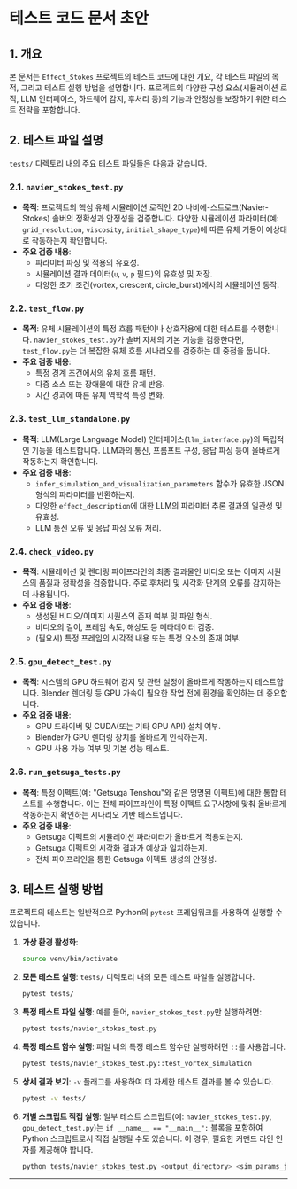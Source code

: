 # 테스트 코드 문서 초안

## 1. 개요

본 문서는 `Effect_Stokes` 프로젝트의 테스트 코드에 대한 개요, 각 테스트 파일의 목적, 그리고 테스트 실행 방법을 설명합니다. 프로젝트의 다양한 구성 요소(시뮬레이션 로직, LLM 인터페이스, 하드웨어 감지, 후처리 등)의 기능과 안정성을 보장하기 위한 테스트 전략을 포함합니다.

## 2. 테스트 파일 설명

`tests/` 디렉토리 내의 주요 테스트 파일들은 다음과 같습니다.

### 2.1. `navier_stokes_test.py`
*   **목적**: 프로젝트의 핵심 유체 시뮬레이션 로직인 2D 나비에-스트로크(Navier-Stokes) 솔버의 정확성과 안정성을 검증합니다. 다양한 시뮬레이션 파라미터(예: `grid_resolution`, `viscosity`, `initial_shape_type`)에 따른 유체 거동이 예상대로 작동하는지 확인합니다.
*   **주요 검증 내용**:
    *   파라미터 파싱 및 적용의 유효성.
    *   시뮬레이션 결과 데이터(`u`, `v`, `p` 필드)의 유효성 및 저장.
    *   다양한 초기 조건(vortex, crescent, circle_burst)에서의 시뮬레이션 동작.

### 2.2. `test_flow.py`
*   **목적**: 유체 시뮬레이션의 특정 흐름 패턴이나 상호작용에 대한 테스트를 수행합니다. `navier_stokes_test.py`가 솔버 자체의 기본 기능을 검증한다면, `test_flow.py`는 더 복잡한 유체 흐름 시나리오를 검증하는 데 중점을 둡니다.
*   **주요 검증 내용**:
    *   특정 경계 조건에서의 유체 흐름 패턴.
    *   다중 소스 또는 장애물에 대한 유체 반응.
    *   시간 경과에 따른 유체 역학적 특성 변화.

### 2.3. `test_llm_standalone.py`
*   **목적**: LLM(Large Language Model) 인터페이스(`llm_interface.py`)의 독립적인 기능을 테스트합니다. LLM과의 통신, 프롬프트 구성, 응답 파싱 등이 올바르게 작동하는지 확인합니다.
*   **주요 검증 내용**:
    *   `infer_simulation_and_visualization_parameters` 함수가 유효한 JSON 형식의 파라미터를 반환하는지.
    *   다양한 `effect_description`에 대한 LLM의 파라미터 추론 결과의 일관성 및 유효성.
    *   LLM 통신 오류 및 응답 파싱 오류 처리.

### 2.4. `check_video.py`
*   **목적**: 시뮬레이션 및 렌더링 파이프라인의 최종 결과물인 비디오 또는 이미지 시퀀스의 품질과 정확성을 검증합니다. 주로 후처리 및 시각화 단계의 오류를 감지하는 데 사용됩니다.
*   **주요 검증 내용**:
    *   생성된 비디오/이미지 시퀀스의 존재 여부 및 파일 형식.
    *   비디오의 길이, 프레임 속도, 해상도 등 메타데이터 검증.
    *   (필요시) 특정 프레임의 시각적 내용 또는 특정 요소의 존재 여부.

### 2.5. `gpu_detect_test.py`
*   **목적**: 시스템의 GPU 하드웨어 감지 및 관련 설정이 올바르게 작동하는지 테스트합니다. Blender 렌더링 등 GPU 가속이 필요한 작업 전에 환경을 확인하는 데 중요합니다.
*   **주요 검증 내용**:
    *   GPU 드라이버 및 CUDA(또는 기타 GPU API) 설치 여부.
    *   Blender가 GPU 렌더링 장치를 올바르게 인식하는지.
    *   GPU 사용 가능 여부 및 기본 성능 테스트.

### 2.6. `run_getsuga_tests.py`
*   **목적**: 특정 이펙트(예: "Getsuga Tenshou"와 같은 명명된 이펙트)에 대한 통합 테스트를 수행합니다. 이는 전체 파이프라인이 특정 이펙트 요구사항에 맞춰 올바르게 작동하는지 확인하는 시나리오 기반 테스트입니다.
*   **주요 검증 내용**:
    *   Getsuga 이펙트의 시뮬레이션 파라미터가 올바르게 적용되는지.
    *   Getsuga 이펙트의 시각화 결과가 예상과 일치하는지.
    *   전체 파이프라인을 통한 Getsuga 이펙트 생성의 안정성.

## 3. 테스트 실행 방법

프로젝트의 테스트는 일반적으로 Python의 `pytest` 프레임워크를 사용하여 실행할 수 있습니다.

1.  **가상 환경 활성화**:
    ```bash
    source venv/bin/activate
    ```

2.  **모든 테스트 실행**:
    `tests/` 디렉토리 내의 모든 테스트 파일을 실행합니다.
    ```bash
    pytest tests/
    ```

3.  **특정 테스트 파일 실행**:
    예를 들어, `navier_stokes_test.py`만 실행하려면:
    ```bash
    pytest tests/navier_stokes_test.py
    ```

4.  **특정 테스트 함수 실행**:
    파일 내의 특정 테스트 함수만 실행하려면 `::`를 사용합니다.
    ```bash
    pytest tests/navier_stokes_test.py::test_vortex_simulation
    ```

5.  **상세 결과 보기**:
    `-v` 플래그를 사용하여 더 자세한 테스트 결과를 볼 수 있습니다.
    ```bash
    pytest -v tests/
    ```

6.  **개별 스크립트 직접 실행**:
    일부 테스트 스크립트(예: `navier_stokes_test.py`, `gpu_detect_test.py`)는 `if __name__ == "__main__":` 블록을 포함하여 Python 스크립트로서 직접 실행될 수도 있습니다. 이 경우, 필요한 커맨드 라인 인자를 제공해야 합니다.
    ```bash
    python tests/navier_stokes_test.py <output_directory> <sim_params_json>
    ```

---
